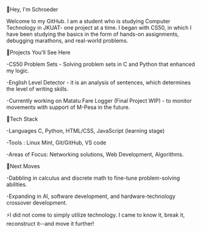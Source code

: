  👋Hey, I'm Schroeder

Welcome to my GitHub. I am a student who is studying Computer Technology in JKUAT- one project at a time. I began with CS50, in which I have been studying the basics in the form of hands-on assignments, debugging marathons, and real-world problems.

 🚀Projects You'll See Here

-CS50 Problem Sets - Solving problem sets in C and Python that enhanced my logic.

-English Level Detector - it is an analysis of sentences, which determines the level of writing skills.

-Currently working on Matatu Fare Logger (Final Project WIP) - to monitor movements with support of M-Pesa in the future.

 🔧Tech Stack

-Languages C, Python, HTML/CSS, JavaScript (learning stage)

-Tools : Linux Mint, Git/GitHub, VS code

-Areas of Focus: Networking solutions, Web Development, Algorithms.

 🎯Next Moves

-Dabbling in calculus and discrete math to fine-tune problem-solving abilities.

-Expanding in AI, software development, and hardware-technology crossover development.
 
 ⚡I did not come to simply utilize technology. I came to know it, break it, reconstruct it--and move it further!
<!--
**SLVR411/SLVR411** is a ✨ _special_ ✨ repository because its `README.md` (this file) appears on your GitHub profile.

Here are some ideas to get you started:

- 🔭 I’m currently working on ...
- 🌱 I’m currently learning ...
- 👯 I’m looking to collaborate on ...
- 🤔 I’m looking for help with ...
- 💬 Ask me about ...
- 📫 How to reach me: ...
- 😄 Pronouns: ...
- ⚡ Fun fact: ...
-->
